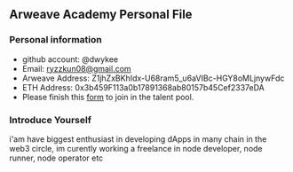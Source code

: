 ## Arweave Academy Personal File

### Personal information

- github account: @dwykee
- Email: ryzzkun08@gmail.com
- Arweave Address: Z1jhZxBKhIdx-U68ram5_u6aVIBc-HGY8oMLjnywFdc
- ETH Address: 0x3b459F113a0b17891368ab80157b45Cef2337eDA
- Please finish this [form](https://docs.google.com/forms/d/e/1FAIpQLSfWA5fIIcBgmRppm3jNz5vmf9Mai_QMVil-2pO4r7YKn_Zhtw/viewform?usp=sf_link) to join in the talent pool.

### Introduce Yourself
 i'am have biggest enthusiast in developing dApps in many chain in the web3 circle, im curently working a freelance in node developer, node runner, node operator etc
